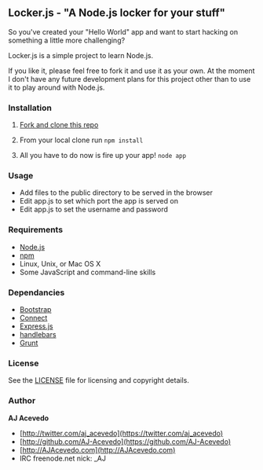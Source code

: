 ## Locker.js - "A Node.js locker for your stuff"

So you've created your "Hello World" app and want to start hacking on something a little more challenging?

Locker.js is a simple project to learn Node.js.

If you like it, please feel free to fork it and use it as your own. At the moment I don't have any future development plans for this project other than to use it to play around with Node.js.


### Installation

1. [Fork and clone this repo](https://github.com/AJAlabs/lockerjs/fork)

2. From your local clone run `npm install`

3. All you have to do now is fire up your app! `node app`

### Usage

- Add files to the public directory to be served in the browser
- Edit app.js to set which port the app is served on
- Edit app.js to set the username and password


### Requirements

- [Node.js](http://nodejs.org)
- [npm](https://npmjs.org)
- Linux, Unix, or Mac OS X
- Some JavaScript and command-line skills


### Dependancies

- [Bootstrap](http://getbootstrap.com)
- [Connect](http://www.senchalabs.org/connect/)
- [Express.js](http://expressjs.com)
- [handlebars](http://handlebarsjs.com)
- [Grunt](http://gruntjs.com/getting-started)


### License

See the [LICENSE](https://github.com//AJAlabs/lockerjs/blob/master/LICENSE.md) file for licensing and copyright details.


### Author

**AJ Acevedo**

- [http://twitter.com/aj_acevedo](https://twitter.com/aj_acevedo)
- [http://github.com/AJ-Acevedo](https://github.com/AJ-Acevedo)
- [http://AJAcevedo.com](http://AJAcevedo.com)
- IRC freenode.net nick: _AJ
